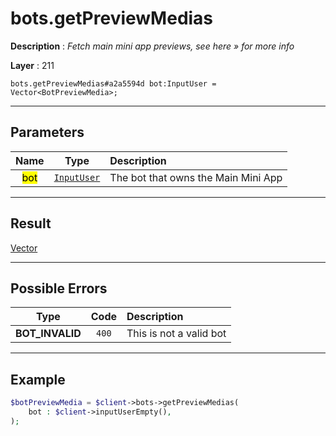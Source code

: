 # bots.getPreviewMedias

**Description** : *Fetch main mini app previews, see here &raquo; for more info*

**Layer** : 211

```tl
bots.getPreviewMedias#a2a5594d bot:InputUser = Vector<BotPreviewMedia>;
```

---

## Parameters

| Name | Type | Description |
| :---: | :---: | :--- |
| <mark>bot</mark> | [`InputUser`](type/InputUser) | The bot that owns the Main Mini App |

---

## Result

[Vector<BotPreviewMedia>](type/BotPreviewMedia)

---

## Possible Errors

| Type | Code | Description |
| :---: | :---: | :--- |
| **BOT_INVALID** | `400` | This is not a valid bot |

---

## Example

```php
$botPreviewMedia = $client->bots->getPreviewMedias(
	bot : $client->inputUserEmpty(),
);
```